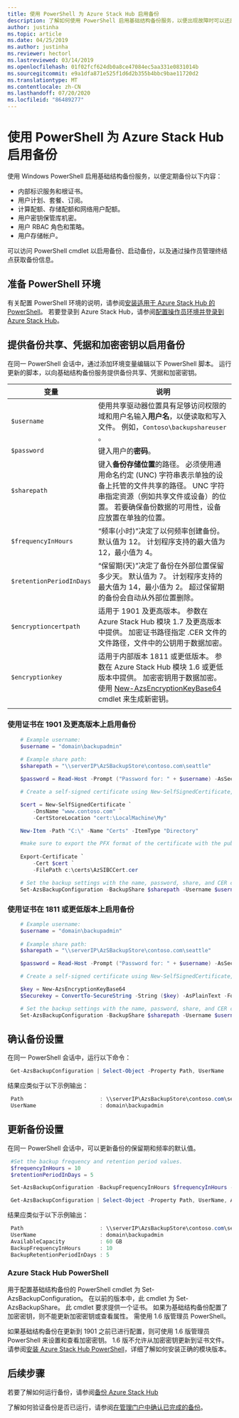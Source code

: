 ```yaml
---
title: 使用 PowerShell 为 Azure Stack Hub 启用备份
description: 了解如何使用 PowerShell 启用基础结构备份服务，以便出现故障时可以还原 Azure Stack Hub。
author: justinha
ms.topic: article
ms.date: 04/25/2019
ms.author: justinha
ms.reviewer: hectorl
ms.lastreviewed: 03/14/2019
ms.openlocfilehash: 01f02fcf624db0a8ce47084ec5aa331e0831014b
ms.sourcegitcommit: e9a1dfa871e525f1d6d2b355b4bbc9bae11720d2
ms.translationtype: MT
ms.contentlocale: zh-CN
ms.lasthandoff: 07/20/2020
ms.locfileid: "86489277"
---
```

# <a name="enable-backup-for-azure-stack-hub-with-powershell"></a>使用 PowerShell 为 Azure Stack Hub 启用备份

使用 Windows PowerShell 启用基础结构备份服务，以便定期备份以下内容：
 - 内部标识服务和根证书。
 - 用户计划、套餐、订阅。
 - 计算配额、存储配额和网络用户配额。
 - 用户密钥保管库机密。
 - 用户 RBAC 角色和策略。
 - 用户存储帐户。

可以访问 PowerShell cmdlet 以启用备份、启动备份，以及通过操作员管理终结点获取备份信息。

## <a name="prepare-powershell-environment"></a>准备 PowerShell 环境

有关配置 PowerShell 环境的说明，请参阅[安装适用于 Azure Stack Hub 的 PowerShell](azure-stack-powershell-install.md)。 若要登录到 Azure Stack Hub，请参阅[配置操作员环境并登录到 Azure Stack Hub](azure-stack-powershell-configure-admin.md)。

## <a name="provide-the-backup-share-credentials-and-encryption-key-to-enable-backup"></a>提供备份共享、凭据和加密密钥以启用备份

在同一 PowerShell 会话中，通过添加环境变量编辑以下 PowerShell 脚本。 运行更新的脚本，以向基础结构备份服务提供备份共享、凭据和加密密钥。

| 变量        | 说明   |
|---              |---                                        |
| `$username`       | 使用共享驱动器位置具有足够访问权限的域和用户名输入**用户名**，以便读取和写入文件。 例如，`Contoso\backupshareuser` 。 |
| `$password`       | 键入用户的**密码**。 |
| `$sharepath`      | 键入**备份存储位置**的路径。 必须使用通用命名约定 (UNC) 字符串表示单独的设备上托管的文件共享的路径。 UNC 字符串指定资源（例如共享文件或设备）的位置。 若要确保备份数据的可用性，设备应放置在单独的位置。 |
| `$frequencyInHours` | “频率(小时)”决定了以何频率创建备份。 默认值为 12。 计划程序支持的最大值为 12，最小值为 4。|
| `$retentionPeriodInDays` | “保留期(天)”决定了备份在外部位置保留多少天。 默认值为 7。 计划程序支持的最大值为 14，最小值为 2。 超过保留期的备份会自动从外部位置删除。|
| `$encryptioncertpath` | 适用于 1901 及更高版本。 参数在 Azure Stack Hub 模块 1.7 及更高版本中提供。 加密证书路径指定 .CER 文件的文件路径，文件中的公钥用于数据加密。 |
| `$encryptionkey` | 适用于内部版本 1811 或更低版本。 参数在 Azure Stack Hub 模块 1.6 或更低版本中提供。 加密密钥用于数据加密。 使用 [New-AzsEncryptionKeyBase64](/powershell/module/azs.backup.admin/new-azsencryptionkeybase64) cmdlet 来生成新密钥。 |
|     |     |

### <a name="enable-backup-on-1901-and-later-using-certificate"></a>使用证书在 1901 及更高版本上启用备份
```powershell
    # Example username:
    $username = "domain\backupadmin"
 
    # Example share path:
    $sharepath = "\\serverIP\AzSBackupStore\contoso.com\seattle"

    $password = Read-Host -Prompt ("Password for: " + $username) -AsSecureString

    # Create a self-signed certificate using New-SelfSignedCertificate, export the public key portion and save it locally.

    $cert = New-SelfSignedCertificate `
        -DnsName "www.contoso.com" `
        -CertStoreLocation "cert:\LocalMachine\My" 

    New-Item -Path "C:\" -Name "Certs" -ItemType "Directory" 

    #make sure to export the PFX format of the certificate with the public and private keys and then delete the certificate from the local certificate store of the machine where you created the certificate
    
    Export-Certificate `
        -Cert $cert `
        -FilePath c:\certs\AzSIBCCert.cer 

    # Set the backup settings with the name, password, share, and CER certificate file.
    Set-AzsBackupConfiguration -BackupShare $sharepath -Username $username -Password $password -EncryptionCertPath "c:\temp\cert.cer"
```
### <a name="enable-backup-on-1811-or-earlier-using-certificate"></a>使用证书在 1811 或更低版本上启用备份
```powershell
    # Example username:
    $username = "domain\backupadmin"
 
    # Example share path:
    $sharepath = "\\serverIP\AzSBackupStore\contoso.com\seattle"

    $password = Read-Host -Prompt ("Password for: " + $username) -AsSecureString

    # Create a self-signed certificate using New-SelfSignedCertificate, export the public key portion and save it locally.

    $key = New-AzsEncryptionKeyBase64
    $Securekey = ConvertTo-SecureString -String ($key) -AsPlainText -Force

    # Set the backup settings with the name, password, share, and CER certificate file.
    Set-AzsBackupConfiguration -BackupShare $sharepath -Username $username -Password $password -EncryptionKey $Securekey
```

   
##  <a name="confirm-backup-settings"></a>确认备份设置

在同一 PowerShell 会话中，运行以下命令：

   ```powershell
    Get-AzsBackupConfiguration | Select-Object -Property Path, UserName
   ```

结果应类似于以下示例输出：

   ```powershell
    Path                        : \\serverIP\AzsBackupStore\contoso.com\seattle
    UserName                    : domain\backupadmin
   ```

## <a name="update-backup-settings"></a>更新备份设置
在同一 PowerShell 会话中，可以更新备份的保留期和频率的默认值。 

   ```powershell
    #Set the backup frequency and retention period values.
    $frequencyInHours = 10
    $retentionPeriodInDays = 5

    Set-AzsBackupConfiguration -BackupFrequencyInHours $frequencyInHours -BackupRetentionPeriodInDays $retentionPeriodInDays

    Get-AzsBackupConfiguration | Select-Object -Property Path, UserName, AvailableCapacity, BackupFrequencyInHours, BackupRetentionPeriodInDays
   ```

结果应类似于以下示例输出：

   ```powershell
    Path                        : \\serverIP\AzsBackupStore\contoso.com\seattle
    UserName                    : domain\backupadmin
    AvailableCapacity           : 60 GB
    BackupFrequencyInHours      : 10
    BackupRetentionPeriodInDays : 5
   ```

### <a name="azure-stack-hub-powershell"></a>Azure Stack Hub PowerShell 
用于配置基础结构备份的 PowerShell cmdlet 为 Set-AzsBackupConfiguration。 在以前的版本中，此 cmdlet 为 Set-AzsBackupShare。 此 cmdlet 要求提供一个证书。 如果为基础结构备份配置了加密密钥，则不能更新加密密钥或查看属性。 需使用 1.6 版管理员 PowerShell。

如果基础结构备份在更新到 1901 之前已进行配置，则可使用 1.6 版管理员 PowerShell 来设置和查看加密密钥。 1\.6 版不允许从加密密钥更新到证书文件。
请参阅[安装 Azure Stack Hub PowerShell](azure-stack-powershell-install.md)，详细了解如何安装正确的模块版本。


## <a name="next-steps"></a>后续步骤

若要了解如何运行备份，请参阅[备份 Azure Stack Hub](azure-stack-backup-back-up-azure-stack.md)

了解如何验证备份是否已运行，请参阅[在管理门户中确认已完成的备份](azure-stack-backup-back-up-azure-stack.md)。
